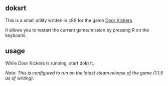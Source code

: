 ## doksrt

This is a small utility written in c89 for the game [Door Kickers](https://store.steampowered.com/app/248610/Door_Kickers/).

It allows you to restart the current game/mission by pressing R on the keyboard.

## usage

While Door Kickers is running, start doksrt.

*Note: This is configured to run on the latest steam release of the game (1.1.5 as of writing).*